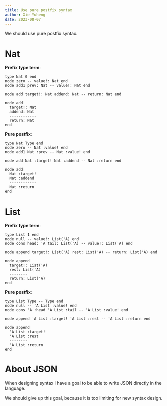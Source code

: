```yaml
---
title: Use pure postfix syntax
author: Xie Yuheng
date: 2023-08-07
---
```


We should use pure postfix syntax.

# Nat

**Prefix type term**:

```monoid
type Nat 0 end
node zero -- value!: Nat end
node add1 prev: Nat -- value!: Nat end

node add target!: Nat addend: Nat -- return: Nat end

node add
  target!: Nat
  addend: Nat
  ------------
  return: Nat
end
```

**Pure postfix**:

```monoid
type Nat Type end
node zero -- Nat :value! end
node add1 Nat :prev -- Nat :value! end

node add Nat :target! Nat :addend -- Nat :return end

node add
  Nat :target!
  Nat :addend
  ------------
  Nat :return
end
```

# List

**Prefix type term**:

```monoid
type List 1 end
node null -- value!: List('A) end
node cons head: 'A tail: List('A) -- value!: List('A) end

node append target!: List('A) rest: List('A) -- return: List('A) end

node append
  target!: List('A)
  rest: List('A)
  --------
  return: List('A)
end
```

**Pure postfix**:

```monoid
type List Type -- Type end
node null -- 'A List :value! end
node cons 'A :head 'A List :tail -- 'A List :value! end

node append 'A List :target! 'A List :rest -- 'A List :return end

node append
  'A List :target!
  'A List :rest
  --------
  'A List :return
end
```

# About JSON

When designing syntax I have a goal to be able to
write JSON directly in the language.

We should give up this goal,
because it is too limiting for new syntax design.
